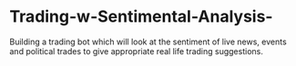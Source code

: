 # Trading-w-Sentimental-Analysis-

Building a trading bot which will look at the sentiment of live news, events and political trades to give appropriate real life trading suggestions.